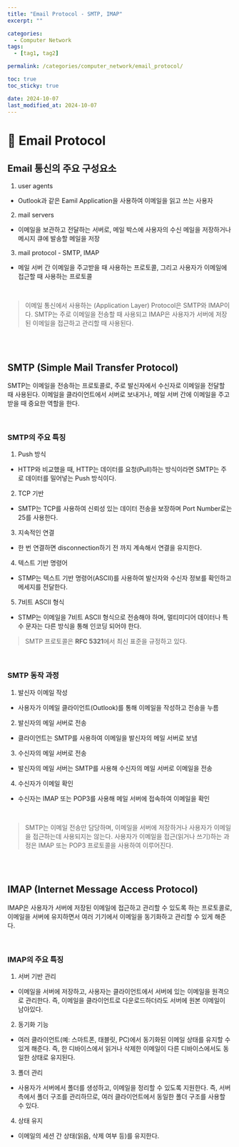 ```yaml
---
title: "Email Protocol - SMTP, IMAP"
excerpt: ""

categories:
  - Computer Network
tags:
  - [tag1, tag2]

permalink: /categories/computer_network/email_protocol/

toc: true
toc_sticky: true

date: 2024-10-07
last_modified_at: 2024-10-07
---
```


# 🦥 Email Protocol
## Email 통신의 주요 구성요소
1. user agents
  - Outlook과 같은 Eamil Application을 사용하여 이메일을 읽고 쓰는 사용자
2. mail servers
  - 이메일을 보관하고 전달하는 서버로, 메일 박스에 사용자의 수신 메일을 저장하거나 메시지 큐에 발송할 메일을 저장
3. mail protocol - SMTP, IMAP
  - 메일 서버 간 이메일을 주고받을 때 사용하는 프로토콜, 그리고 사용자가 이메일에 접근할 때 사용하는 프로토콜

<br>

> 이메일 통신에서 사용하는 (Application Layer) Protocol은 SMTP와 IMAP이다. SMTP는 주로 이메일을 전송할 때 사용되고 IMAP은 사용자가 서버에 저장된 이메일을 접근하고 관리할 때 사용된다.

<br><br>

## SMTP (Simple Mail Transfer Protocol)
SMTP는 이메일을 전송하는 프로토콜로, 주로 발신자에서 수신자로 이메일을 전달할 때 사용된다. 이메일을 클라이언트에서 서버로 보내거나, 메일 서버 간에 이메일을 주고받을 때 중요한 역할을 한다. 

<br>

### SMTP의 주요 특징 
1. Push 방식
  - HTTP와 비교했을 때, HTTP는 데이터를 요청(Pull)하는 방식이라면 SMTP는 주로 데이터를 밀어넣는 Push 방식이다.
2. TCP 기반
  - SMTP는 TCP를 사용하여 신뢰성 있는 데이터 전송을 보장하며 Port Number로는 25를 사용한다.
3. 지속적인 연결
  - 한 번 연결하면 disconnection하기 전 까지 계속해서 연결을 유지한다.
4. 텍스트 기반 명령어
  - STMP는 텍스트 기반 명령어(ASCII)를 사용하여 발신자와 수신자 정보를 확인하고 메세지를 전달한다.
5. 7비트 ASCII 형식
  - STMP는 이메일을 7비트 ASCII 형식으로 전송해야 하며, 멀티미디어 데이터나 특수 문자는 다른 방식을 통해 인코딩 되어야 한다.

> SMTP 프로토콜은 **RFC 5321**에서 최신 표준을 규정하고 있다.

<br>

### SMTP 동작 과정
1. 발신자 이메일 작성
  - 사용자가 이메일 클라이언트(Outlook)를 통해 이메일을 작성하고 전송을 누름
2. 발신자의 메일 서버로 전송
  - 클라이언트는 SMTP를 사용하여 이메일을 발신자의 메일 서버로 보냄
3. 수신자의 메일 서버로 전송
  - 발신자의 메일 서버는 SMTP를 사용해 수신자의 메일 서버로 이메일을 전송
4. 수신자가 이메일 확인
  -  수신자는 IMAP 또는 POP3를 사용해 메일 서버에 접속하여 이메일을 확인

<br>

> SMTP는 이메일 전송만 담당하며, 이메일을 서버에 저장하거나 사용자가 이메일을 접근하는데 사용되지는 않는다. 사용자가 이메일을 접근(읽거나 쓰기)하는 과정은 IMAP 또는 POP3 프로토콜을 사용하여 이루어진다.

<br><br>

## IMAP (Internet Message Access Protocol)
IMAP은 사용자가 서버에 저장된 이메일에 접근하고 관리할 수 있도록 하는 프로토콜로, 이메일을 서버에 유지하면서 여러 기기에서 이메일을 동기화하고 관리할 수 있게 해준다.

<br>

### IMAP의 주요 특징
1. 서버 기반 관리
  - 이메일을 서버에 저장하고, 사용자는 클라이언트에서 서버에 있는 이메일을 원격으로 관리한다. 즉, 이메일을 클라이언트로 다운로드하더라도 서버에 원본 이메일이 남아있다.
2. 동기화 기능
  - 여러 클라이언트(예: 스마트폰, 태블릿, PC)에서 동기화된 이메일 상태를 유지할 수 있게 해준다. 즉, 한 디바이스에서 읽거나 삭제한 이메일이 다른 디바이스에서도 동일한 상태로 유지된다.
3. 폴더 관리
  - 사용자가 서버에서 폴더를 생성하고, 이메일을 정리할 수 있도록 지원한다. 즉, 서버 측에서 폴더 구조를 관리하므로, 여러 클라이언트에서 동일한 폴더 구조를 사용할 수 있다.
4. 상태 유지
  - 이메일의 세션 간 상태(읽음, 삭제 여부 등)를 유지한다.
